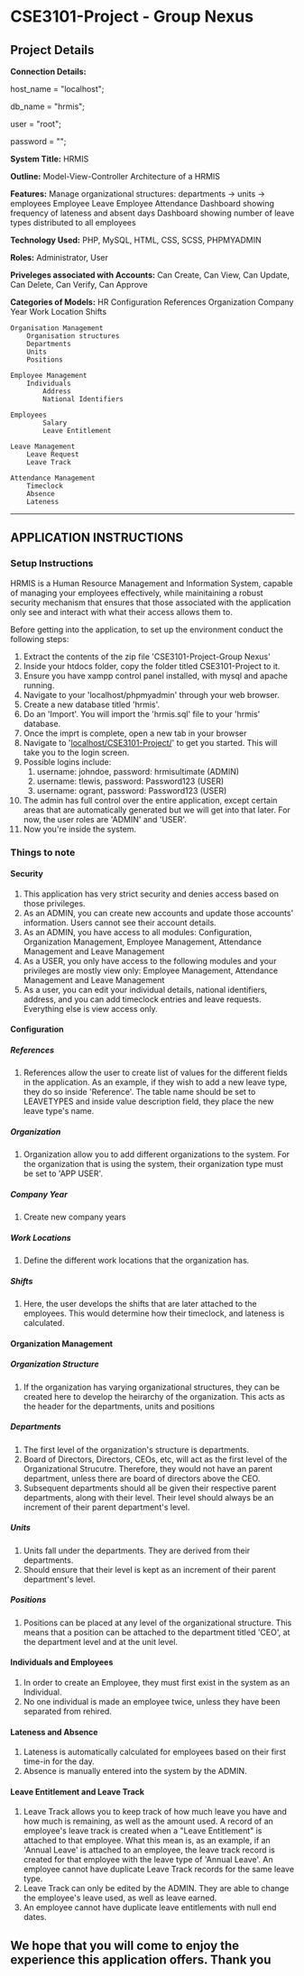 # CSE3101-Project - Group Nexus

## Project Details

**Connection Details:**

host_name = "localhost";

db_name = "hrmis";

user = "root";

password = "";


**System Title:**
	HRMIS

**Outline:**
    	Model-View-Controller Architecture of a HRMIS

**Features:**
    	Manage organizational structures: departments → units → employees
    	Employee Leave
    	Employee Attendance
    	Dashboard showing frequency of lateness and absent days
	Dashboard showing number of leave types distributed to all employees

**Technology Used:**
    	PHP, MySQL, HTML, CSS, SCSS, PHPMYADMIN

**Roles:**
    	Administrator, User

**Priveleges associated with Accounts:**
	Can Create, Can View, Can Update, Can Delete, Can Verify, Can Approve

**Categories of Models:**
    HR Configuration
        References
        Organization
            Company Year
            Work Location
    Shifts

    Organisation Management
        Organisation structures
        Departments
        Units
        Positions

    Employee Management
        Individuals
            Address
            National Identifiers

    Employees
            Salary
            Leave Entitlement

    Leave Management
        Leave Request
        Leave Track

    Attendance Management
        Timeclock
        Absence
        Lateness

---

## APPLICATION INSTRUCTIONS

### Setup Instructions

HRMIS is a Human Resource Management and Information System, capable of managing your employees effectively, while mainitaining a robust security mechanism that ensures that those associated with the application only see and interact with what their access allows them to.

Before getting into the application, to set up the environment conduct the following steps:

1. Extract the contents of the zip file 'CSE3101-Project-Group Nexus'
2. Inside your htdocs folder, copy the folder titled CSE3101-Project to it.
3. Ensure you have xampp control panel installed, with mysql and apache running.
4. Navigate to your 'localhost/phpmyadmin' through your web browser.
5. Create a new database titled 'hrmis'.
6. Do an 'Import'. You will import the 'hrmis.sql' file to your 'hrmis' database.
7. Once the imprt is complete, open a new tab in your browser
8. Navigate to '[localhost/CSE3101-Project/](http://localhost/CSE3101-Project/)' to get you started. This will take you to the login screen.
9. Possible logins include:
   1. username: johndoe, password: hrmisultimate (ADMIN)
   2. username: tlewis, password: Password123 (USER)
   3. username: ogrant, password: Password123 (USER)
10. The admin has full control over the entire application, except certain areas that are automatically generated but we will get into that later. For now, the user roles are 'ADMIN' and 'USER'.
11. Now you're inside the system.

### Things to note

#### Security

1. This application has very strict security and denies access based on those privileges.
2. As an ADMIN, you can create new accounts and update those accounts' information. Users cannot see their account details.
3. As an ADMIN, you have access to all modules: Configuration, Organization Management, Employee Management,  Attendance Management and Leave Management
4. As a USER, you only have access to the following modules and your privileges are mostly view only: Employee Management, Attendance Management and Leave Management
5. As a user, you can edit your individual details, national identifiers, address, and you can add timeclock entries and leave requests. Everything else is view access only.

#### Configuration

##### References

1. References allow the user to create list of values for the different fields in the application. As an example, if they wish to add a new leave type, they do so inside 'Reference'. The table name should be set to LEAVETYPES and inside value description field, they place the new leave type's name.

##### Organization

1. Organization allow you to add different organizations to the system. For the organization that is using the system, their organization type must be set to 'APP USER'.

##### Company Year

1. Create new company years

##### Work Locations

1. Define the different work locations that the organization has.

##### Shifts

1. Here, the user develops the shifts that are later attached to the employees. This would determine how their timeclock, and lateness is calculated.

#### Organization Management

##### Organization Structure

1. If the organization has varying organizational structures, they can be created here to develop the heirarchy of the organization. This acts as the header for the departments, units and positions

##### Departments

1. The first level of the organization's structure is departments.
2. Board of Directors, Directors, CEOs, etc, will act as the first level of the Organizational Strucutre. Therefore, they would not have an parent department, unless there are board of directors above the CEO.
3. Subsequent departments should all be given their respective parent departments, along with their level. Their level should always be an increment of their parent department's level.

##### Units

1. Units fall under the departments. They are derived from their departments.
2. Should ensure that their level is kept as an increment of their parent department's level.

##### Positions

1. Positions can be placed at any level of the organizational structure. This means that a position can be attached to the department titled 'CEO', at the department level and at the unit level.

#### Individuals and Employees

1. In order to create an Employee, they must first exist in the system as an Individual.
2. No one individual is made an employee twice, unless they have been separated from rehired.

#### Lateness and Absence

1. Lateness is automatically calculated for employees based on their first time-in for the day.
2. Absence is manually entered into the system by the ADMIN.

#### Leave Entitlement and Leave Track

1. Leave Track allows you to keep track of how much leave you have and how much is remaining, as well as the amount used. A record of an employee's leave track is created when a "Leave Entitlement" is attached to that employee. What this mean is, as an example, if an 'Annual Leave' is attached to an employee, the leave track record is created for that employee with the leave type of 'Annual Leave'. An employee cannot have duplicate Leave Track records for the same leave type.
2. Leave Track can only be edited by the ADMIN. They are able to change the employee's leave used, as well as leave earned.
3. An employee cannot have duplicate leave entitlements with null end dates.

## We hope that you will come to enjoy the experience this application offers. Thank you
